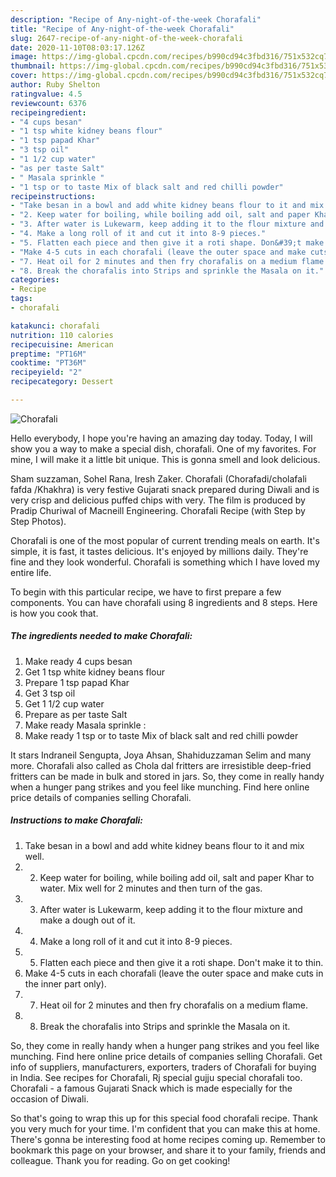 ```yaml
---
description: "Recipe of Any-night-of-the-week Chorafali"
title: "Recipe of Any-night-of-the-week Chorafali"
slug: 2647-recipe-of-any-night-of-the-week-chorafali
date: 2020-11-10T08:03:17.126Z
image: https://img-global.cpcdn.com/recipes/b990cd94c3fbd316/751x532cq70/chorafali-recipe-main-photo.jpg
thumbnail: https://img-global.cpcdn.com/recipes/b990cd94c3fbd316/751x532cq70/chorafali-recipe-main-photo.jpg
cover: https://img-global.cpcdn.com/recipes/b990cd94c3fbd316/751x532cq70/chorafali-recipe-main-photo.jpg
author: Ruby Shelton
ratingvalue: 4.5
reviewcount: 6376
recipeingredient:
- "4 cups besan"
- "1 tsp white kidney beans flour"
- "1 tsp papad Khar"
- "3 tsp oil"
- "1 1/2 cup water"
- "as per taste Salt"
- " Masala sprinkle "
- "1 tsp or to taste Mix of black salt and red chilli powder"
recipeinstructions:
- "Take besan in a bowl and add white kidney beans flour to it and mix well."
- "2. Keep water for boiling, while boiling add oil, salt and paper Khar to water. Mix well for 2 minutes and then turn of the gas."
- "3. After water is Lukewarm, keep adding it to the flour mixture and make a dough out of it."
- "4. Make a long roll of it and cut it into 8-9 pieces."
- "5. Flatten each piece and then give it a roti shape. Don&#39;t make it to thin."
- "Make 4-5 cuts in each chorafali (leave the outer space and make cuts in the inner part only)."
- "7. Heat oil for 2 minutes and then fry chorafalis on a medium flame."
- "8. Break the chorafalis into Strips and sprinkle the Masala on it."
categories:
- Recipe
tags:
- chorafali

katakunci: chorafali 
nutrition: 110 calories
recipecuisine: American
preptime: "PT16M"
cooktime: "PT36M"
recipeyield: "2"
recipecategory: Dessert

---
```



![Chorafali](https://img-global.cpcdn.com/recipes/b990cd94c3fbd316/751x532cq70/chorafali-recipe-main-photo.jpg)

Hello everybody, I hope you're having an amazing day today. Today, I will show you a way to make a special dish, chorafali. One of my favorites. For mine, I will make it a little bit unique. This is gonna smell and look delicious.

Sham suzzaman, Sohel Rana, Iresh Zaker. Chorafali (Chorafadi/cholafali fafda /Khakhra) is very festive Gujarati snack prepared during Diwali and is very crisp and delicious puffed chips with very. The film is produced by Pradip Churiwal of Macneill Engineering. Chorafali Recipe (with Step by Step Photos).

Chorafali is one of the most popular of current trending meals on earth. It's simple, it is fast, it tastes delicious. It's enjoyed by millions daily. They're fine and they look wonderful. Chorafali is something which I have loved my entire life.


To begin with this particular recipe, we have to first prepare a few components. You can have chorafali using 8 ingredients and 8 steps. Here is how you cook that.

<!--inarticleads1-->

##### The ingredients needed to make Chorafali:

1. Make ready 4 cups besan
1. Get 1 tsp white kidney beans flour
1. Prepare 1 tsp papad Khar
1. Get 3 tsp oil
1. Get 1 1/2 cup water
1. Prepare as per taste Salt
1. Make ready  Masala sprinkle :
1. Make ready 1 tsp or to taste Mix of black salt and red chilli powder


It stars Indraneil Sengupta, Joya Ahsan, Shahiduzzaman Selim and many more. Chorafali also called as Chola dal fritters are irresistible deep-fried fritters can be made in bulk and stored in jars. So, they come in really handy when a hunger pang strikes and you feel like munching. Find here online price details of companies selling Chorafali. 

<!--inarticleads2-->

##### Instructions to make Chorafali:

1. Take besan in a bowl and add white kidney beans flour to it and mix well.
1. 2. Keep water for boiling, while boiling add oil, salt and paper Khar to water. Mix well for 2 minutes and then turn of the gas.
1. 3. After water is Lukewarm, keep adding it to the flour mixture and make a dough out of it.
1. 4. Make a long roll of it and cut it into 8-9 pieces.
1. 5. Flatten each piece and then give it a roti shape. Don&#39;t make it to thin.
1. Make 4-5 cuts in each chorafali (leave the outer space and make cuts in the inner part only).
1. 7. Heat oil for 2 minutes and then fry chorafalis on a medium flame.
1. 8. Break the chorafalis into Strips and sprinkle the Masala on it.


So, they come in really handy when a hunger pang strikes and you feel like munching. Find here online price details of companies selling Chorafali. Get info of suppliers, manufacturers, exporters, traders of Chorafali for buying in India. See recipes for Chorafali, Rj special gujju special chorafali too. Chorafali - a famous Gujarati Snack which is made especially for the occasion of Diwali. 

So that's going to wrap this up for this special food chorafali recipe. Thank you very much for your time. I'm confident that you can make this at home. There's gonna be interesting food at home recipes coming up. Remember to bookmark this page on your browser, and share it to your family, friends and colleague. Thank you for reading. Go on get cooking!
